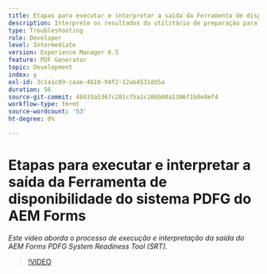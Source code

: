 ```yaml
---
title: Etapas para executar e interpretar a saída da Ferramenta de disponibilidade do sistema PDFG do AEM Forms
description: Interprete os resultados do utilitário de preparação para PDF Generator.
type: Troubleshooting
role: Developer
level: Intermediate
version: Experience Manager 6.5
feature: PDF Generator
topic: Development
index: y
exl-id: 3c1a1c09-caae-4b10-94f2-12ab4531dd5a
duration: 56
source-git-commit: 48433a5367c281cf5a1c106b08a1306f1b0e8ef4
workflow-type: tm+mt
source-wordcount: '53'
ht-degree: 0%

---
```


# Etapas para executar e interpretar a saída da Ferramenta de disponibilidade do sistema PDFG do AEM Forms

*Este vídeo aborda o processo de execução e interpretação da saída do AEM Forms PDFG System Readiness Tool (SRT).*

>[!VIDEO](https://video.tv.adobe.com/v/335543?quality=12&learn=on)
